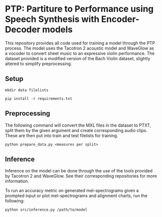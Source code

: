 # PTP: Partiture to Performance using Speech Synthesis with Encoder-Decoder models

This repository provides all code used for training a model through the PTP process. The model uses the Tacotron 2 acoustic model and WaveGlow as a vocoder to convert sheet music to an expressive violin performance. The dataset provided is a modified version of the Bach Violin dataset, slightly altered to simplify preprocessing.

## Setup
```mkdir data filelists```

```pip install -r requirements.txt```


## Preprocessing

The following command will convert the MXL files in the dataset to PTXT, split them by the given argument and create corresponding audio clips. These are then put into train and test filelists for training.

```python prepare_data.py <measures per split>```

## Inference

Inference on the model can be done through the use of the tools provided by Tacotron 2 and WaveGlow. See their corresponding repositories for more information.


To run an accuracy metric on generated mel-spectrograms given a prompted input or plot mel-spectrograms and alignment charts, run the following:

```python src/inference.py /path/to/model```